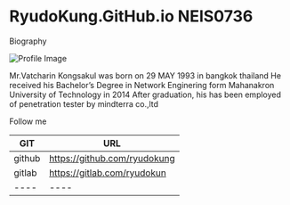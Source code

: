 # RyudoKung.GitHub.io NEIS0736

Biography

![Profile Image](https://sv1.picz.in.th/images/2020/11/22/bmMKof.jpg)

Mr.Vatcharin Kongsakul was born on 29 MAY 1993 in bangkok thailand He received his Bachelor’s Degree in Network Enginering form Mahanakron University of Technology in 2014 After graduation, his has been employed of penetration tester by mindterra co.,ltd


Follow me 

| GIT | URL |
| ---- | ---- |
| github | https://github.com/ryudokung |
| gitlab | https://gitlab.com/ryudokun |
| ---- | ---- |
